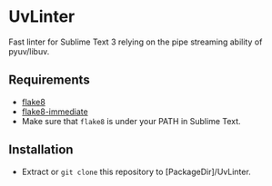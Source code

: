 UvLinter
========

Fast linter for Sublime Text 3 relying on the pipe streaming ability
of pyuv/libuv.


Requirements
------------

- [flake8](https://bitbucket.org/tarek/flake8)
- [flake8-immediate](https://github.com/schlamar/flake8-immediate)
- Make sure that `flake8` is under your PATH in Sublime Text.


Installation
------------

- Extract or `git clone` this repository to [PackageDir]/UvLinter.
